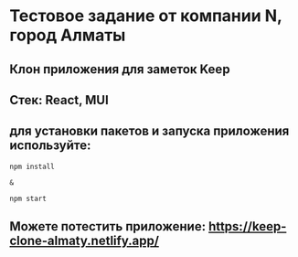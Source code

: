 # Тестовое задание от компании N, город Алматы

## Клон приложения для заметок Keep

## Стек: React, MUI

## для установки пакетов и запуска приложения используйте:
```
npm install

&

npm start
```

## Можете потестить приложение: https://keep-clone-almaty.netlify.app/

